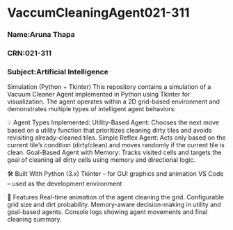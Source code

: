 # VaccumCleaningAgent021-311
### Name:Aruna Thapa 
### CRN:021-311
### Subject:Artificial Intelligence
Simulation (Python + Tkinter)
This repository contains a simulation of a Vacuum Cleaner Agent implemented in Python using Tkinter for visualization. The agent operates within a 2D grid-based environment and demonstrates multiple types of intelligent agent behaviors:

💡 Agent Types Implemented:
Utility-Based Agent: Chooses the next move based on a utility function that prioritizes cleaning dirty tiles and avoids revisiting already-cleaned tiles.
Simple Reflex Agent: Acts only based on the current tile’s condition (dirty/clean) and moves randomly if the current tile is clean.
Goal-Based Agent with Memory: Tracks visited cells and targets the goal of cleaning all dirty cells using memory and directional logic.

🛠 Built With
Python (3.x)
Tkinter – for GUI graphics and animation
VS Code – used as the development environment

🧠 Features
Real-time animation of the agent cleaning the grid.
Configurable grid size and dirt probability.
Memory-aware decision-making in utility and goal-based agents.
Console logs showing agent movements and final cleaning summary.
